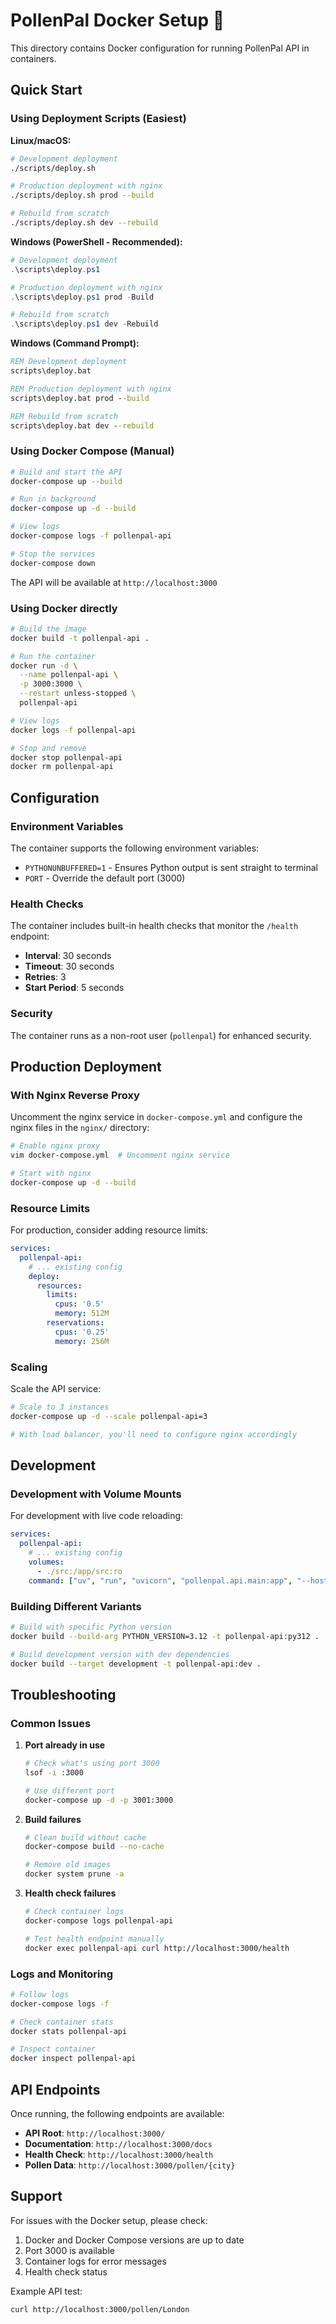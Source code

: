 # PollenPal Docker Setup 🐳

This directory contains Docker configuration for running PollenPal API in containers.

## Quick Start

### Using Deployment Scripts (Easiest)

**Linux/macOS:**
```bash
# Development deployment
./scripts/deploy.sh

# Production deployment with nginx
./scripts/deploy.sh prod --build

# Rebuild from scratch
./scripts/deploy.sh dev --rebuild
```

**Windows (PowerShell - Recommended):**
```powershell
# Development deployment
.\scripts\deploy.ps1

# Production deployment with nginx
.\scripts\deploy.ps1 prod -Build

# Rebuild from scratch
.\scripts\deploy.ps1 dev -Rebuild
```

**Windows (Command Prompt):**
```cmd
REM Development deployment
scripts\deploy.bat

REM Production deployment with nginx
scripts\deploy.bat prod --build

REM Rebuild from scratch
scripts\deploy.bat dev --rebuild
```

### Using Docker Compose (Manual)

```bash
# Build and start the API
docker-compose up --build

# Run in background
docker-compose up -d --build

# View logs
docker-compose logs -f pollenpal-api

# Stop the services
docker-compose down
```

The API will be available at `http://localhost:3000`

### Using Docker directly

```bash
# Build the image
docker build -t pollenpal-api .

# Run the container
docker run -d \
  --name pollenpal-api \
  -p 3000:3000 \
  --restart unless-stopped \
  pollenpal-api

# View logs
docker logs -f pollenpal-api

# Stop and remove
docker stop pollenpal-api
docker rm pollenpal-api
```

## Configuration

### Environment Variables

The container supports the following environment variables:

- `PYTHONUNBUFFERED=1` - Ensures Python output is sent straight to terminal
- `PORT` - Override the default port (3000)

### Health Checks

The container includes built-in health checks that monitor the `/health` endpoint:

- **Interval**: 30 seconds
- **Timeout**: 30 seconds  
- **Retries**: 3
- **Start Period**: 5 seconds

### Security

The container runs as a non-root user (`pollenpal`) for enhanced security.

## Production Deployment

### With Nginx Reverse Proxy

Uncomment the nginx service in `docker-compose.yml` and configure the nginx files in the `nginx/` directory:

```bash
# Enable nginx proxy
vim docker-compose.yml  # Uncomment nginx service

# Start with nginx
docker-compose up -d --build
```

### Resource Limits

For production, consider adding resource limits:

```yaml
services:
  pollenpal-api:
    # ... existing config
    deploy:
      resources:
        limits:
          cpus: '0.5'
          memory: 512M
        reservations:
          cpus: '0.25'
          memory: 256M
```

### Scaling

Scale the API service:

```bash
# Scale to 3 instances
docker-compose up -d --scale pollenpal-api=3

# With load balancer, you'll need to configure nginx accordingly
```

## Development

### Development with Volume Mounts

For development with live code reloading:

```yaml
services:
  pollenpal-api:
    # ... existing config
    volumes:
      - ./src:/app/src:ro
    command: ["uv", "run", "uvicorn", "pollenpal.api.main:app", "--host", "0.0.0.0", "--port", "3000", "--reload"]
```

### Building Different Variants

```bash
# Build with specific Python version
docker build --build-arg PYTHON_VERSION=3.12 -t pollenpal-api:py312 .

# Build development version with dev dependencies
docker build --target development -t pollenpal-api:dev .
```

## Troubleshooting

### Common Issues

1. **Port already in use**
   ```bash
   # Check what's using port 3000
   lsof -i :3000
   
   # Use different port
   docker-compose up -d -p 3001:3000
   ```

2. **Build failures**
   ```bash
   # Clean build without cache
   docker-compose build --no-cache
   
   # Remove old images
   docker system prune -a
   ```

3. **Health check failures**
   ```bash
   # Check container logs
   docker-compose logs pollenpal-api
   
   # Test health endpoint manually
   docker exec pollenpal-api curl http://localhost:3000/health
   ```

### Logs and Monitoring

```bash
# Follow logs
docker-compose logs -f

# Check container stats
docker stats pollenpal-api

# Inspect container
docker inspect pollenpal-api
```

## API Endpoints

Once running, the following endpoints are available:

- **API Root**: `http://localhost:3000/`
- **Documentation**: `http://localhost:3000/docs`
- **Health Check**: `http://localhost:3000/health`
- **Pollen Data**: `http://localhost:3000/pollen/{city}`

## Support

For issues with the Docker setup, please check:

1. Docker and Docker Compose versions are up to date
2. Port 3000 is available
3. Container logs for error messages
4. Health check status

Example API test:
```bash
curl http://localhost:3000/pollen/London
``` 